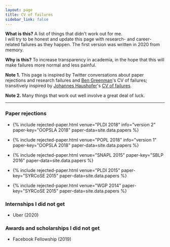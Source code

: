 ```yaml
---
layout: page
title: CV of failures
sidebar_link: false
---
```


**What is this?** A list of things that didn't work out for me.  
I will try to be honest and update this page with
research- and career-related failures as they happen.
The first version was written in 2020 from memory.

**Why is this?** To increase transparency in academia,
in the hope that this will make failures more normal and less painful.  

**Note 1.** This page is inspired by Twitter conversations
about paper rejections and research failures
and [Ben Greenman]({{site.people.bengreenman}})'s CV of failures;
transitively inspired by
[Johannes Haushofer](https://haushofer.ne.su.se/)'s
[CV of failures](https://haushofer.ne.su.se/Johannes_Haushofer_CV_of_Failures.pdf).

**Note 2.** Many things that work out well involve a great deal of luck.

---

### Paper rejections

* {% include rejected-paper.html venue="PLDI 2018" info="version 2"
    paper-key="OOPSLA 2018" paper-data=site.data.papers %}

* {% include rejected-paper.html venue="POPL 2018" info="version 1"
    paper-key="OOPSLA 2018" paper-data=site.data.papers %}

* {% include rejected-paper.html venue="SNAPL 2015"
    paper-key="SBLP 2016" paper-data=site.data.papers %}

* {% include rejected-paper.html venue="PLDI 2015"
    paper-key="SYRCoSE 2015" paper-data=site.data.papers %}

* {% include rejected-paper.html venue="WGP 2014"
    paper-key="SYRCoSE 2015" paper-data=site.data.papers %}

### Internships I did not get

* Uber (2020)

### Awards and scholarships I did not get

* Facebook Fellowship (2019)
